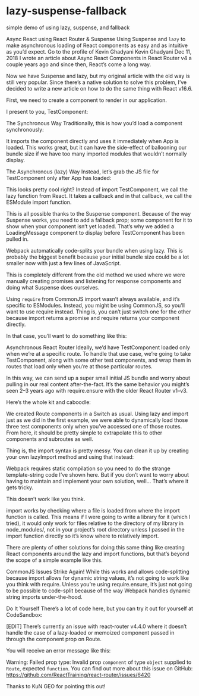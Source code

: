 # lazy-suspense-fallback
simple demo of using lazy, suspense, and fallback

Async React using React Router & Suspense
Using Suspense and `lazy` to make asynchronous loading of React components as easy and as intuitive as you’d expect.
Go to the profile of Kevin Ghadyani
Kevin Ghadyani
Dec 11, 2018
I wrote an article about Async React Components in React Router v4 a couple years ago and since then, React’s come a long way.

Now we have Suspense and lazy, but my original article with the old way is still very popular. Since there’s a native solution to solve this problem, I’ve decided to write a new article on how to do the same thing with React v16.6.


First, we need to create a component to render in our application.

I present to you, TestComponent:


The Synchronous Way
Traditionally, this is how you’d load a component synchronously:


It imports the component directly and uses it immediately when App is loaded. This works great, but it can have the side-effect of ballooning our bundle size if we have too many imported modules that wouldn’t normally display.

The Asynchronous (lazy) Way
Instead, let’s grab the JS file for TestComponent only after App has loaded:


This looks pretty cool right? Instead of import TestComponent, we call the lazy function from React. It takes a callback and in that callback, we call the ESModule import function.

This is all possible thanks to the Suspense component. Because of the way Suspense works, you need to add a fallback prop; some component for it to show when your component isn’t yet loaded. That’s why we added a LoadingMessage component to display before TestComponent has been pulled in.

Webpack automatically code-splits your bundle when using lazy. This is probably the biggest benefit because your initial bundle size could be a lot smaller now with just a few lines of JavaScript.

This is completely different from the old method we used where we were manually creating promises and listening for response components and doing what Suspense does ourselves.

Using `require` from CommonJS
import wasn’t always available, and it’s specific to ESModules. Instead, you might be using CommonJS, so you’ll want to use require instead. Thing is, you can’t just switch one for the other because import returns a promise and require returns your component directly.

In that case, you’ll want to do something like this:


Asynchronous React Router
Ideally, we’d have TestComponent loaded only when we’re at a specific route. To handle that use case, we’re going to take TestComponent, along with some other test components, and wrap them in routes that load only when you’re at those particular routes.

In this way, we can send up a super small initial JS bundle and worry about pulling in our real content after-the-fact. It’s the same behavior you might’s seen 2–3 years ago with require.ensure with the older React Router v1–v3.

Here’s the whole kit and caboodle:


We created Route components in a Switch as usual. Using lazy and import just as we did in the first example, we were able to dynamically load those three test components only when you’ve accessed one of those routes. From here, it should be pretty simple to extrapolate this to other components and subroutes as well.

Thing is, the import syntax is pretty messy. You can clean it up by creating your own lazyImport method and using that instead:


Webpack requires static compilation so you need to do the strange template-string code I’ve shown here. But if you don’t want to worry about having to maintain and implement your own solution, well… That’s where it gets tricky.

This doesn’t work like you think.

import works by checking where a file is loaded from where the import function is called. This means if I were going to write a library for it (which I tried), it would only work for files relative to the directory of my library in node_modules/, not in your project’s root directory unless I passed in the import function directly so it’s know where to relatively import.

There are plenty of other solutions for doing this same thing like creating React components around the lazy and import functions, but that’s beyond the scope of a simple example like this.

CommonJS Issues Strike Again!
While this works and allows code-splitting because import allows for dynamic string values, it’s not going to work like you think with require. Unless you’re using require.ensure, it’s just not going to be possible to code-split because of the way Webpack handles dynamic string imports under-the-hood.

Do It Yourself
There’s a lot of code here, but you can try it out for yourself at CodeSandbox:


[EDIT]
There’s currently an issue with react-router v4.4.0 where it doesn’t handle the case of a lazy-loaded or memoized component passed in through the component prop on Route.

You will receive an error message like this:

Warning: Failed prop type: Invalid prop `component` of type `object` supplied to `Route`, expected `function`.
You can find out more about this issue on GitHub:
https://github.com/ReactTraining/react-router/issues/6420

Thanks to KuN GEO for pointing this out!


